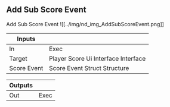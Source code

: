 ## Add Sub Score Event
Add Sub Score Event
![[../img/nd_img_AddSubScoreEvent.png]]

|Inputs||
|--|--|
| In | Exec |
| Target | Player Score Ui Interface Interface |
| Score Event | Score Event Struct Structure |

|Outputs||
|--|--|
| Out | Exec |
